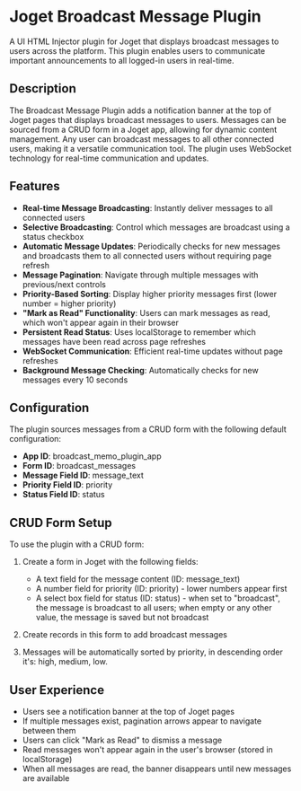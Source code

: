 # Joget Broadcast Message Plugin

A UI HTML Injector plugin for Joget that displays broadcast messages to users across the platform. This plugin enables users to communicate important announcements to all logged-in users in real-time.

## Description

The Broadcast Message Plugin adds a notification banner at the top of Joget pages that displays broadcast messages to users. Messages can be sourced from a CRUD form in a Joget app, allowing for dynamic content management. Any user can broadcast messages to all other connected users, making it a versatile communication tool. The plugin uses WebSocket technology for real-time communication and updates.

## Features

- **Real-time Message Broadcasting**: Instantly deliver messages to all connected users
- **Selective Broadcasting**: Control which messages are broadcast using a status checkbox
- **Automatic Message Updates**: Periodically checks for new messages and broadcasts them to all connected users without requiring page refresh
- **Message Pagination**: Navigate through multiple messages with previous/next controls
- **Priority-Based Sorting**: Display higher priority messages first (lower number = higher priority)
- **"Mark as Read" Functionality**: Users can mark messages as read, which won't appear again in their browser
- **Persistent Read Status**: Uses localStorage to remember which messages have been read across page refreshes
- **WebSocket Communication**: Efficient real-time updates without page refreshes
- **Background Message Checking**: Automatically checks for new messages every 10 seconds

## Configuration

The plugin sources messages from a CRUD form with the following default configuration:

- **App ID**: broadcast_memo_plugin_app
- **Form ID**: broadcast_messages
- **Message Field ID**: message_text
- **Priority Field ID**: priority
- **Status Field ID**: status

## CRUD Form Setup

To use the plugin with a CRUD form:

1. Create a form in Joget with the following fields:
   - A text field for the message content (ID: message_text)
   - A number field for priority (ID: priority) - lower numbers appear first
   - A select box field for status (ID: status) - when set to "broadcast", the message is broadcast to all users; when empty or any other value, the message is saved but not broadcast

2. Create records in this form to add broadcast messages

3. Messages will be automatically sorted by priority, in descending order it's: high, medium, low.

## User Experience

- Users see a notification banner at the top of Joget pages
- If multiple messages exist, pagination arrows appear to navigate between them
- Users can click "Mark as Read" to dismiss a message
- Read messages won't appear again in the user's browser (stored in localStorage)
- When all messages are read, the banner disappears until new messages are available